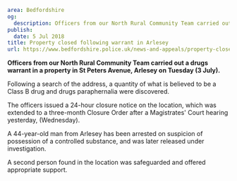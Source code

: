 ```yaml
area: Bedfordshire
og:
  description: Officers from our North Rural Community Team carried out a drugs warrant in a property in St Peters Avenue, Arlesey on Tuesday (3 July).
publish:
  date: 5 Jul 2018
title: Property closed following warrant in Arlesey
url: https://www.bedfordshire.police.uk/news-and-appeals/property-closed-drugs-arlesey-july18
```

**Officers from our North Rural Community Team carried out a drugs warrant in a property in St Peters Avenue, Arlesey on Tuesday (3 July).**

Following a search of the address, a quantity of what is believed to be a Class B drug and drugs paraphernalia were discovered.

The officers issued a 24-hour closure notice on the location, which was extended to a three-month Closure Order after a Magistrates' Court hearing yesterday, (Wednesday).

A 44-year-old man from Arlesey has been arrested on suspicion of possession of a controlled substance, and was later released under investigation.

A second person found in the location was safeguarded and offered appropriate support.
